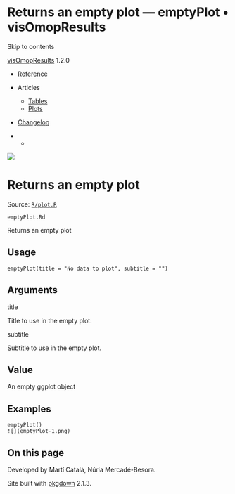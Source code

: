 # Returns an empty plot — emptyPlot • visOmopResults

Skip to contents

[visOmopResults](../index.html) 1.2.0

  * [Reference](../reference/index.html)
  * Articles
    * [Tables](../articles/a01_tables.html)
    * [Plots](../articles/a02_plots.html)
  * [Changelog](../news/index.html)


  *   * [](https://github.com/darwin-eu/visOmopResults/)



![](../logo.png)

# Returns an empty plot

Source: [`R/plot.R`](https://github.com/darwin-eu/visOmopResults/blob/v1.2.0/R/plot.R)

`emptyPlot.Rd`

Returns an empty plot

## Usage
    
    
    emptyPlot(title = "No data to plot", subtitle = "")

## Arguments

title
    

Title to use in the empty plot.

subtitle
    

Subtitle to use in the empty plot.

## Value

An empty ggplot object

## Examples
    
    
    emptyPlot()
    ![](emptyPlot-1.png)
    
    

## On this page

Developed by Martí Català, Núria Mercadé-Besora.

Site built with [pkgdown](https://pkgdown.r-lib.org/) 2.1.3.
